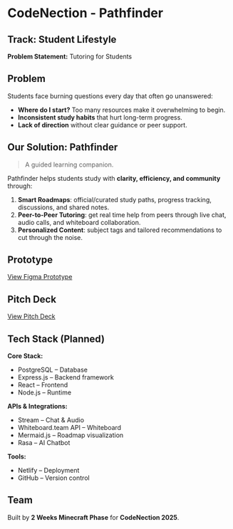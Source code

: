 # CodeNection - Pathfinder 

## Track: Student Lifestyle  
**Problem Statement:** Tutoring for Students  

## Problem  
Students face burning questions every day that often go unanswered:  
- **Where do I start?** Too many resources make it overwhelming to begin.  
- **Inconsistent study habits** that hurt long-term progress.  
- **Lack of direction** without clear guidance or peer support.  

## Our Solution: Pathfinder  
> A guided learning companion.

Pathfinder helps students study with **clarity, efficiency, and community** through:  

1. **Smart Roadmaps**: official/curated study paths, progress tracking, discussions, and shared notes.  
2. **Peer-to-Peer Tutoring**: get real time help from peers through live chat, audio calls, and whiteboard collaboration.  
3. **Personalized Content**: subject tags and tailored recommendations to cut through the noise.  

## Prototype  
[View Figma Prototype](https://www.figma.com/proto/DWr64qrL4iRMDsqg7Zsgb7/Pathfinder?node-id=0-1&t=PCzKByykMSzmSKQx-1)  

## Pitch Deck  
[View Pitch Deck](https://docs.google.com/presentation/d/154zyY3TrkPDoDLo1Xnkp6atf-8nr4sBxUnM-OgjkYkc/edit?usp=sharing)

## Tech Stack (Planned)  

**Core Stack:**  
- PostgreSQL – Database  
- Express.js – Backend framework  
- React – Frontend  
- Node.js – Runtime  

**APIs & Integrations:**  
- Stream – Chat & Audio  
- Whiteboard.team API – Whiteboard
- Mermaid.js – Roadmap visualization  
- Rasa – AI Chatbot

**Tools:**  
- Netlify – Deployment  
- GitHub – Version control  

## Team  
Built by **2 Weeks Minecraft Phase** for **CodeNection 2025**.  

